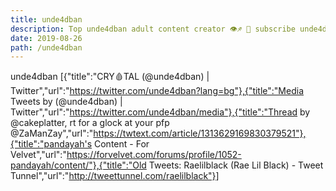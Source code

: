 ```yaml
---
title: unde4dban
description: Top unde4dban adult content creator 👁♐️ 👑 subscribe unde4dban to my porn site below IG unde4dban
date: 2019-08-26
path: /unde4dban
---
```


unde4dban
[{"title":"CRY🩸TAL (@unde4dban) | Twitter","url":"https://twitter.com/unde4dban?lang=bg"},{"title":"Media Tweets by (@unde4dban) | Twitter","url":"https://twitter.com/unde4dban/media"},{"title":"Thread by @cakeplatter, rt for a glock at your pfp @ZaManZay","url":"https://twtext.com/article/1313629169830379521"},{"title":"pandayah's Content - For Velvet","url":"https://forvelvet.com/forums/profile/1052-pandayah/content/"},{"title":"Old Tweets: Raelilblack (Rae Lil Black) - Tweet Tunnel","url":"http://tweettunnel.com/raelilblack"}]

